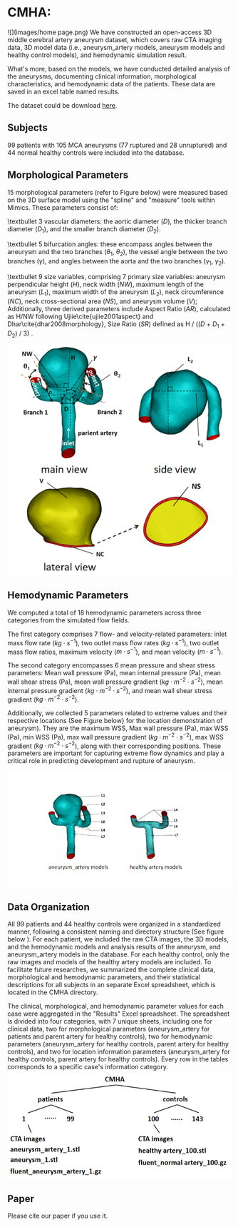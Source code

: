 # CMHA:
![](images/home page.png)
We have constructed an open-access 3D middle cerebral artery aneurysm dataset,  which covers raw CTA imaging data, 3D model data (i.e., aneurysm_artery models, aneurysm models and healthy control models), and hemodynamic simulation result. 

What's more, based on the models, we have conducted detailed analysis of the aneurysms, documenting clinical information, morphological characteristics, and hemodynamic data of the patients. These data are saved in an excel table named results.

The dataset could be download [here]([https://1drv.ms/f/s!AgOoTZIVYfRffHwI1nTzYJy-PI8?e=SYIrqI](https://1drv.ms/f/s!AgOoTZIVYfRfatZ23-ISSuQ3ijw?e=aeNg45)https://1drv.ms/f/s!AgOoTZIVYfRfatZ23-ISSuQ3ijw?e=aeNg45).

## Subjects

99 patients with 105 MCA aneurysms (77 ruptured and 28 unruptured) and 44 normal healthy controls were included into the database.

## Morphological Parameters

15 morphological parameters (refer to Figure below) were measured based on the 3D surface model using the "spline" and "measure" tools within Mimics. These parameters consist of:

\textbullet 3 vascular diameters: the aortic diameter ($D$), the thicker branch diameter ($D_{1}$), and the smaller branch diameter ($D_{2}$).

\textbullet 5 bifurcation angles: these encompass angles between the aneurysm and the two branches ($\theta_{1}$, $\theta_{2}$), the vessel angle between the two branches ($\gamma$), and angles between the aorta and the two branches ($\gamma_{1}$, $\gamma_{2}$).

\textbullet 9 size variables, comprising 7 primary size variables: aneurysm perpendicular height ($H$), neck width ($NW$), maximum length of the aneurysm ($L_{1}$), maximum width of the aneurysm ($L_{2}$), neck circumference ($NC$), neck cross-sectional area ($NS$), and aneurysm volume ($V$); Additionally, three derived parameters include Aspect Ratio ($AR$), calculated as H/NW following Ujiie\cite{ujiie2001aspect} and Dhar\cite{dhar2008morphology}, Size Ratio ($SR$) defined as H / (($D$ + $D_{1}$ + $D_{2}$) / 3) .

![](images/morphological.png)

## Hemodynamic Parameters
We computed a total of 18 hemodynamic parameters across three categories from the simulated flow fields.

The first category comprises 7 flow- and velocity-related parameters: inlet mass flow rate ($kg\cdot s^{-1}$), two outlet mass flow rates ($kg\cdot s^{-1}$), two outlet mass flow ratios, maximum velocity ($m\cdot s^{-1}$), and mean velocity ($m\cdot s^{-1}$).

The second category encompasses 6 mean pressure and shear stress parameters: Mean wall pressure (Pa), mean internal pressure (Pa), mean wall shear stress (Pa), mean wall pressure gradient ($kg\cdot m^{-2}\cdot s^{-2}$), mean internal pressure gradient ($kg\cdot m^{-2}\cdot s^{-2}$), and mean wall shear stress gradient ($kg\cdot m^{-2}\cdot s^{-2}$).

Additionally, we collected 5 parameters related to extreme values and their respective locations (See Figure below} for the location demonstration of aneurysm). They are the maximum WSS, Max wall pressure (Pa), max WSS (Pa), min WSS (Pa), max wall pressure gradient ($kg\cdot m^{-2}\cdot s^{-2}$), max WSS gradient ($kg\cdot m^{-2}\cdot s^{-2}$), along with their corresponding positions. These parameters are important for capturing extreme flow dynamics and play a critical role in predicting development and rupture of aneurysm.

![](images/position.png)

## Data Organization

All 99 patients and 44 healthy controls were organized in a standardized manner, following a consistent naming and directory structure (See figure below ). For each patient, we included the raw CTA images, the 3D models, and the hemodynamic models and analysis results of the aneurysm, and aneurysm\_artery models in the database. For each healthy control, only the raw images and models of the healthy artery models are included. To facilitate future researches, we summarized the complete clinical data, morphological and hemodynamic parameters, and their statistical descriptions for all subjects in an separate Excel spreadsheet, which is located in the CMHA directory. 

The clinical, morphological, and hemodynamic parameter values for each case were aggregated in the "Results" Excel spreadsheet. The spreadsheet is divided into four categories, with 7 unique sheets, including one for clinical data, two for morphological parameters (aneurysm\_artery for patients and parent artery for healthy controls), two for hemodynamic parameters (aneurysm\_artery for healthy controls, parent artery for healthy controls), and two for location information parameters (aneurysm\_artery for healthy controls, parent artery for healthy controls). Every row in the tables corresponds to a specific case's information category.
![](images/organization.png)

## Paper

Please cite our paper if you use it.
